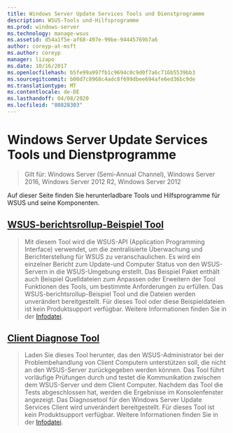 ```yaml
---
title: Windows Server Update Services Tools und Dienstprogramme
description: WSUS-Tools und-Hilfsprogramme
ms.prod: windows-server
ms.technology: manage-wsus
ms.assetid: d54a1f5e-af68-497e-99be-94445769b7a6
author: coreyp-at-msft
ms.author: coreyp
manager: lizapo
ms.date: 10/16/2017
ms.openlocfilehash: b5fe99a997fb1c9694c0c9d0f7a6c716b5539bb3
ms.sourcegitcommit: b00d7c8968c4adc8f699dbee694afe6ed36bc9de
ms.translationtype: MT
ms.contentlocale: de-DE
ms.lasthandoff: 04/08/2020
ms.locfileid: "80828303"
---
```

# <a name="windows-server-update-services-tools-and-utilities"></a>Windows Server Update Services Tools und Dienstprogramme

>Gilt für: Windows Server (Semi-Annual Channel), Windows Server 2016, Windows Server 2012 R2, Windows Server 2012
                                                                                                                                                                                                                                                                                                                                                                                                                                                                                                                                                                                                                                                                                                                                                                                                                                                                                                                                                                                                                                                                                                                                                                                                                          
 Auf dieser Seite finden Sie herunterladbare Tools und Hilfsprogramme für WSUS und seine Komponenten.                                                                                                                                                                                                                                                                                                                                                                                                                                                                                                                                                                                                                                                                                                                                                                                                                                                                                                                                                                                                                                                                                                                                                                                                                                                                                                                                                                                                                                                                                                                                                                                                                                       
                                                                                                                                                                                                                                                                                                                                                                                                                                                                                                                                                                                                                                                                    
 ## <a name="wsus-reporting-rollup-sample-tool"></a>[WSUS-berichtsrollup-Beispiel Tool](https://download.microsoft.com/download/3/3/9/339ac5ee-ae9a-44a4-b09c-483736294433/WSUSRollupSample.EXE)                                                                                                                                                                                                                                                                                                                                                                                                                                                                                                                  
                                                                                                                                                                                                                                                                                                                                                                                                                                                                                                                                                                                                                                                                    
 > Mit diesem Tool wird die WSUS-API (Application Programming Interface) verwendet, um die zentralisierte Überwachung und Berichterstellung für WSUS zu veranschaulichen. Es wird ein einzelner Bericht zum Update-und Computer Status von den WSUS-Servern in die WSUS-Umgebung erstellt. Das Beispiel Paket enthält auch Beispiel Quelldateien zum Anpassen oder Erweitern der Tool Funktionen des Tools, um bestimmte Anforderungen zu erfüllen. Das WSUS-berichtsrollup-Beispiel Tool und die Dateien werden unverändert bereitgestellt. Für dieses Tool oder diese Beispieldateien ist kein Produktsupport verfügbar. Weitere Informationen finden Sie in der [Infodatei](https://download.microsoft.com/download/8/1/a/81a41962-cff5-4396-a567-0d2f87d8f67a/Readme.htm).  

## <a name="client-diagnostics-tool"></a>[Client Diagnose Tool](https://download.microsoft.com/download/9/7/6/976d1084-d2fd-45a1-8c27-a467c768d8ef/WSUS%20Client%20Diagnostic%20Tool.EXE)                                                                                                                                                                                                                                                                                                                                                                                                                                                                                                                                                                                                                                                                                                                                                                                                                                                                                                                                                                                                                                                                                                                                                                                                           
                                                                                                                                                                                                                                                                                                                                                                                                                                                                                                                                                                                                                                                                                                                                                                                                                                                                                                                                                                                                                                                                                                                                                                                                                                                                                                                                                                                                                                                                                                                                                                                                                                                                                                                                                                                                                                               
 > Laden Sie dieses Tool herunter, das den WSUS-Administrator bei der Problembehandlung von Client Computern unterstützen soll, die nicht an den WSUS-Server zurückgegeben werden können. Das Tool führt vorläufige Prüfungen durch und testet die Kommunikation zwischen dem WSUS-Server und dem Client Computer. Nachdem das Tool die Tests abgeschlossen hat, werden die Ergebnisse im Konsolenfenster angezeigt. Das Diagnosetool für den Windows Server Update Services Client wird unverändert bereitgestellt. Für dieses Tool ist kein Produktsupport verfügbar. Weitere Informationen finden Sie in der [Infodatei](https://download.microsoft.com/download/e/4/b/e4bc4153-be1f-460f-800e-69c6a1857d68/readme.htm).          
                                                                                                                                                                                                                                                                                                                                                                                                                                                                                                                                                                                                                                                                    
 

